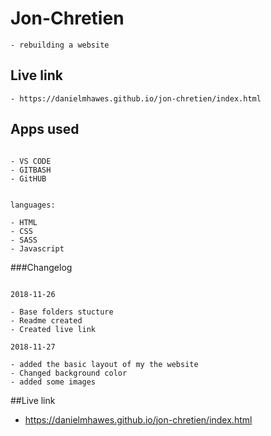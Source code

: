 # Jon-Chretien
```
- rebuilding a website 
```





## Live link
```
- https://danielmhawes.github.io/jon-chretien/index.html
```

## Apps used 
```

- VS CODE
- GITBASH
- GitHUB

```
```

languages:

- HTML
- CSS
- SASS
- Javascript

```

###Changelog

```

2018-11-26

- Base folders stucture 
- Readme created 
- Created live link

```
```
2018-11-27

- added the basic layout of my the website
- Changed background color
- added some images
```



##Live link
-  https://danielmhawes.github.io/jon-chretien/index.html